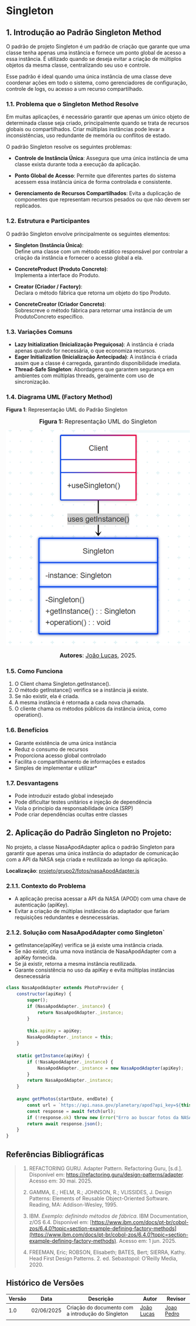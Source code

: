 # Singleton

## 1. Introdução ao Padrão Singleton Method

O padrão de projeto Singleton é um padrão de criação que garante que uma classe tenha apenas uma instância e fornece um ponto global de acesso a essa instância. É utilizado quando se deseja evitar a criação de múltiplos objetos da mesma classe, centralizando seu uso e controle.

Esse padrão é ideal quando uma única instância de uma classe deve coordenar ações em todo o sistema, como gerenciadores de configuração, controle de logs, ou acesso a um recurso compartilhado.

### 1.1. Problema que o Singleton Method Resolve

Em muitas aplicações, é necessário garantir que apenas um único objeto de determinada classe seja criado, principalmente quando se trata de recursos globais ou compartilhados. Criar múltiplas instâncias pode levar a inconsistências, uso redundante de memória ou conflitos de estado.

O padrão Singleton resolve os seguintes problemas:

- **Controle de Instância Única**: Assegura que uma única instância de uma classe exista durante toda a execução da aplicação.

- **Ponto Global de Acesso**: Permite que diferentes partes do sistema acessem essa instância única de forma controlada e consistente.

- **Gerenciamento de Recursos Compartilhados**: Evita a duplicação de componentes que representam recursos pesados ou que não devem ser replicados.

### 1.2. Estrutura e Participantes

O padrão Singleton envolve principalmente os seguintes elementos:

- **Singleton (Instância Única)**:  
  Define uma classe com um método estático responsável por controlar a criação da instância e fornecer o acesso global a ela.  

- **ConcreteProduct (Produto Concreto)**:  
  Implementa a interface do Produto.  

- **Creator (Criador / Factory)**:  
  Declara o método fábrica que retorna um objeto do tipo Produto.  

- **ConcreteCreator (Criador Concreto)**:  
  Sobrescreve o método fábrica para retornar uma instância de um ProdutoConcreto específico.  

### 1.3. Variações Comuns

- **Lazy Initialization (Inicialização Preguiçosa)**: A instância é criada apenas quando for necessária, o que economiza recursos.
- **Eager Initialization (Inicialização Antecipada)**: A instância é criada assim que a classe é carregada, garantindo disponibilidade imediata.
- **Thread-Safe Singleton**: Abordagens que garantem segurança em ambientes com múltiplas threads, geralmente com uso de sincronização.


### 1.4. Diagrama UML (Factory Method)


**Figura 1**: Representação UML do Padrão Singleton 


<font size="3"><p style="text-align: center"><b>Figura 1:</b> Representação UML do Singleton </p></font>
<center>

![Factory Classes](./assets/diagramaSingleton.png)

</center>

<font size="3"><p style="text-align: center"><b>Autores</b>: [João Lucas](https://github.com/jlucasiqueira), 2025.</p></font>

### 1.5. Como Funciona

1. O Client chama Singleton.getInstance().
2. O método getInstance() verifica se a instância já existe.
3. Se não existir, ela é criada.
4. A mesma instância é retornada a cada nova chamada.
5. O cliente chama os métodos públicos da instância única, como operation().

### 1.6. Benefícios

* Garante existência de uma única instância
* Reduz o consumo de recursos
* Proporciona acesso global controlado
* Facilita o compartilhamento de informações e estados
* Simples de implementar e utilizar*

### 1.7. Desvantagens

* Pode introduzir estado global indesejado
* Pode dificultar testes unitários e injeção de dependência
* Viola o princípio da responsabilidade única (SRP)
* Pode criar dependências ocultas entre classes

## 2. Aplicação do Padrão Singleton no Projeto: 

No projeto, a classe NasaApodAdapter aplica o padrão Singleton para garantir que apenas uma única instância do adaptador de comunicação com a API da NASA seja criada e reutilizada ao longo da aplicação.

**Localização**: [projeto/grupo2/fotos/nasaApodAdapter.js](https://github.com/UnBArqDsw2025-1-Turma02/2025.1-T02-_G7_PlanetarioVirtual_Entrega_03/blob/main/projeto/grupo2/fotos/nasaApodAdapter.js)

### 2.1.1. Contexto do Problema

* A aplicação precisa acessar a API da NASA (APOD) com uma chave de autenticação (apiKey).
* Evitar a criação de múltiplas instâncias do adaptador que fariam requisições redundantes e desnecessárias.

### 2.1.2. Solução com NasaApodAdapter como Singleton`

* getInstance(apiKey) verifica se já existe uma instância criada.
* Se não existir, cria uma nova instância de NasaApodAdapter com a apiKey fornecida.
* Se já existir, retorna a mesma instância reutilizada.
* Garante consistência no uso da apiKey e evita múltiplas instâncias desnecessária

```Javascript 
class NasaApodAdapter extends PhotoProvider {
    constructor(apiKey) {
        super();
        if (NasaApodAdapter._instance) {
            return NasaApodAdapter._instance;
        }

        this.apiKey = apiKey;
        NasaApodAdapter._instance = this;
    }

    static getInstance(apiKey) {
        if (!NasaApodAdapter._instance) {
            NasaApodAdapter._instance = new NasaApodAdapter(apiKey);
        }
        return NasaApodAdapter._instance;
    }

    async getPhotos(startDate, endDate) {
        const url = `https://api.nasa.gov/planetary/apod?api_key=${this.apiKey}&start_date=${startDate}&end_date=${endDate}`;
        const response = await fetch(url);
        if (!response.ok) throw new Error("Erro ao buscar fotos da NASA");
        return await response.json();
    }
}
```

## Referências Bibliográficas

> 1. REFACTORING GURU. Adapter Pattern. Refactoring Guru, [s.d.]. Disponível em: https://refactoring.guru/design-patterns/adapter. Acesso em: 30 mai. 2025.
>
> 2. GAMMA, E.; HELM, R.; JOHNSON, R.; VLISSIDES, J. Design Patterns: Elements of Reusable Object-Oriented Software. Reading, MA: Addison-Wesley, 1995.
>
> 3. IBM. *Exemplo: definindo métodos de fábrica*. IBM Documentation, z/OS 6.4. Disponível em: [https://www.ibm.com/docs/pt-br/cobol-zos/6.4.0?topic=section-example-defining-factory-methods](https://www.ibm.com/docs/pt-br/cobol-zos/6.4.0?topic=section-example-defining-factory-methods). Acesso em: 1 jun. 2025.
>
> 4. FREEMAN, Eric; ROBSON, Elisabeth; BATES, Bert; SIERRA, Kathy.
Head First Design Patterns. 2. ed. Sebastopol: O’Reilly Media, 2020.


## Histórico de Versões

| Versão | Data       | Descrição                                      | Autor               | Revisor            |
|--------|------------|------------------------------------------------|---------------------|--------------------|
| 1.0    | 02/06/2025 | Criação do documento com a introdução do Singleton | [João Lucas](https://github.com/jlucasiqueira)  | [Joao Pedro](https://github.com/joaopedrooss)          | 
       |

